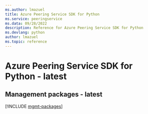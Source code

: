 ```yaml
---
ms.author: lmazuel
title: Azure Peering Service SDK for Python
ms.service: peeringservice
ms.data: 09/28/2022
description: Reference for Azure Peering Service SDK for Python
ms.devlang: python
author: lmazuel
ms.topic: reference
---
```

# Azure Peering Service SDK for Python - latest

## Management packages - latest
[!INCLUDE [mgmt-packages](peering-service-mgmt-index.md)]